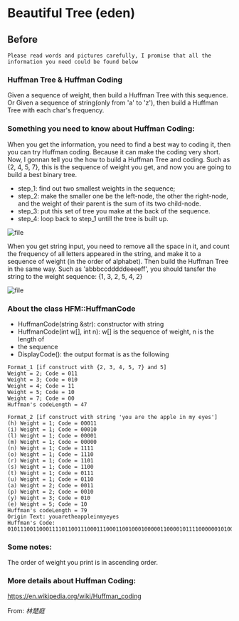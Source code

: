 # Beautiful Tree (eden)

## Before
`Please read words and pictures carefully, I promise that all the information you need could be found below`
###  Huffman Tree & Huffman Coding
Given a sequence of weight, then build a Huffman Tree with this sequence. Or Given a sequence of string(only from 'a' to 'z'), then build a Huffman Tree with each char's frequency.

### Something you need to know about Huffman Coding:
When you get the information, you need to find a best way to coding it, then you can try Huffman coding. Because it can make the coding very short. Now, I gonnan tell you the how to build a Huffman Tree and coding.
Such as {2, 4, 5, 7}, this is the sequence of weight you get, and now you are going to build a best binary tree.
* step_1: find out two smallest weights in the sequence;
* step_2: make the smaller one be the left-node, the other the right-node, and the weight of their parent is the sum of its two child-node.
* step_3: put this set of tree you make at the back of the sequence.
* step_4: loop back to step_1 untill the tree is built up.  

![file](/api/users/image?path=1043/images/1495031062707.png)

When you get string input, you need to remove all the space in it, and count the frequency of all letters appeared in the string, and make it to a sequence of weight (in the order of alphabet). Then build the Huffman Tree in the same way.
Such as 'abbbccdddddeeeeff', you should tansfer the string to the weight sequence: {1, 3, 2, 5, 4, 2}

![file](/api/users/image?path=1043/images/1495031132308.png)


### About the class HFM::HuffmanCode  
* HuffmanCode(string &str): constructor with string  
* HuffmanCode(int w[], int n): w[] is the sequence of weight, n is the length of
* the sequence  
* DisplayCode(): the output format is as the following


```
Format_1 [if construct with {2, 3, 4, 5, 7} and 5]  
Weight = 2; Code = 011  
Weight = 3; Code = 010  
Weight = 4; Code = 11  
Weight = 5; Code = 10  
Weight = 7; Code = 00  
Huffman's codeLength = 47

Format_2 [if construct with string 'you are the apple in my eyes']  
(h) Weight = 1; Code = 00011  
(i) Weight = 1; Code = 00010  
(l) Weight = 1; Code = 00001  
(m) Weight = 1; Code = 00000  
(n) Weight = 1; Code = 1111  
(o) Weight = 1; Code = 1110  
(r) Weight = 1; Code = 1101  
(s) Weight = 1; Code = 1100  
(t) Weight = 1; Code = 0111  
(u) Weight = 1; Code = 0110  
(a) Weight = 2; Code = 0011  
(p) Weight = 2; Code = 0010  
(y) Weight = 3; Code = 010  
(e) Weight = 5; Code = 10  
Huffman's codeLength = 79  
Origin Text: youaretheappleinmyeyes  
Huffman's Code: 0101110011000111101100111000111000110010001000001100001011110000001010010101100
```

### Some notes:  
The order of weight you print is in ascending order.
### More details about Huffman Coding:
https://en.wikipedia.org/wiki/Huffman_coding

From: *林楚庭*

